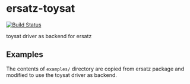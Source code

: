ersatz-toysat
=============

[![Build Status](https://secure.travis-ci.org/msakai/ersatz-toysat.png?branch=master)](http://travis-ci.org/msakai/ersatz-toysat)

toysat driver as backend for ersatz

Examples
--------

The contents of `examples/` directory are copied from ersatz package and modified to use the toysat driver as backend.
